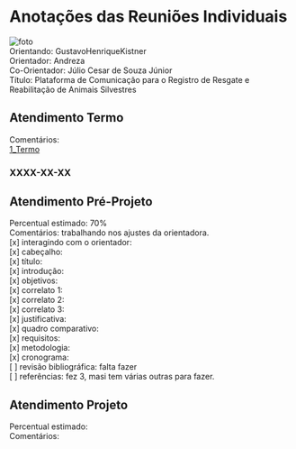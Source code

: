 # Anotações das Reuniões Individuais  

![foto](foto.png "foto")  
Orientando: GustavoHenriqueKistner  
Orientador: Andreza  
Co-Orientador: Júlio Cesar de Souza Júnior  
Título: Plataforma de Comunicação para o Registro de Resgate e Reabilitação de Animais Silvestres  

## Atendimento Termo  

Comentários:  
[1_Termo](1_Termo.pdf "1_Termo")  

### XXXX-XX-XX

## Atendimento Pré-Projeto  

Percentual estimado: 70%  
Comentários: trabalhando nos ajustes da orientadora.    
[x] interagindo com o orientador:  
[x] cabeçalho:  
[x] título:  
[x] introdução:  
[x] objetivos:  
[x] correlato 1:  
[x] correlato 2:  
[x] correlato 3:  
[x] justificativa:  
[x] quadro comparativo:  
[x] requisitos:  
[x] metodologia:  
[x] cronograma:  
[ ] revisão bibliográfica: falta fazer  
[ ] referências: fez 3, masi tem várias outras para fazer.  

## Atendimento Projeto  

Percentual estimado:  
Comentários:  
